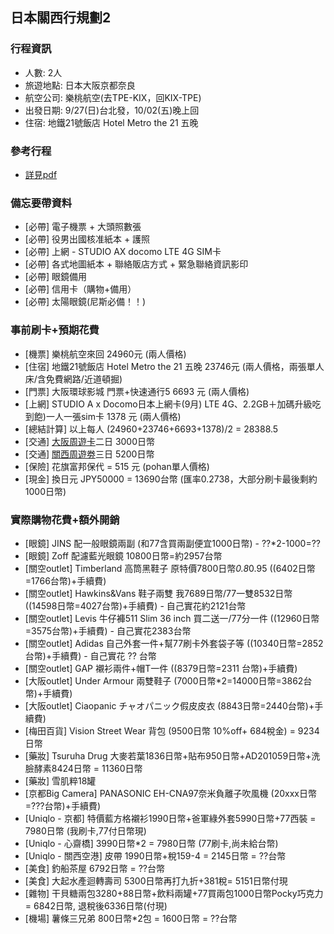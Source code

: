 
## 日本關西行規劃2

### 行程資訊

* 人數: 2人
* 旅遊地點: 日本大阪京都奈良
* 航空公司: 樂桃航空(去TPE-KIX，回KIX-TPE)
* 出發日期: 9/27(日)台北發，10/02(五)晚上回
* 住宿: 地鐵21號飯店 Hotel Metro the 21 五晚

### 參考行程

* [詳見pdf](http://google.com)

### 備忘要帶資料

* [必帶] 電子機票 + 大頭照數張
* [必帶] 役男出國核准紙本 + 護照
* [必帶] 上網 - STUDIO AX docomo LTE 4G SIM卡
* [必帶] 各式地圖紙本 + 聯絡販店方式 + 緊急聯絡資訊影印
* [必帶] 眼鏡備用
* [必帶] 信用卡（購物+備用）
* [必帶] 太陽眼鏡(尼斯必備！！)

### 事前刷卡+預期花費
* [機票] 樂桃航空來回 24960元 (兩人價格)
* [住宿] 地鐵21號飯店 Hotel Metro the 21 五晚 23746元 (兩人價格，兩張單人床/含免費網路/近道頓掘)
* [門票] 大阪環球影城 門票+快速通行5 6693 元 (兩人價格)
* [上網] STUDIO A x Docomo日本上網卡(9月) LTE 4G、2.2GB＋加碼升級吃到飽)一人一張sim卡  1378 元 (兩人價格)
* [總結計算] 以上每人 (24960+23746+6693+1378)/2 = 28388.5
* [交通] [大阪周遊卡](http://www.osaka-info.jp/osp/cht/index.html)二日 3000日幣
* [交通] [關西周遊劵](http://www.surutto.com/tickets/kansai_thru_hantaiji.html)三日 5200日幣
* [保險] 花旗富邦保代 = 515 元 (pohan單人價格)
* [現金] 換日元 JPY50000 = 13690台幣 (匯率0.2738，大部分刷卡最後剩約1000日幣)

### 實際購物花費+額外開銷

* [眼鏡] JINS 配一般眼鏡兩副 (和77含買兩副便宜1000日幣) - ??*2-1000=??
* [眼鏡] Zoff 配濾藍光眼鏡 10800日幣=約2957台幣
* [關空outlet] Timberland 高筒黑鞋子 原特價7800日幣*0.8*0.95 ((6402日幣=1766台幣)+手續費)
* [關空outlet] Hawkins&Vans 鞋子兩雙 我7689日幣/77一雙8532日幣 ((14598日幣=4027台幣)+手續費) - 自己實花約2121台幣
* [關空outlet] Levis 牛仔褲511 Slim 36 inch 買二送一/77分一件 ((12960日幣=3575台幣)+手續費) - 自己實花2383台幣
* [關空outlet] Adidas 自己外套一件+幫77刷卡外套袋子等 ((10340日幣=2852台幣)+手續費) - 自己實花 ?? 台幣
* [關空outlet] GAP 襯衫兩件+帽T一件 ((8379日幣=2311 台幣)+手續費)
* [大阪outlet] Under Armour 兩雙鞋子 (7000日幣*2=14000日幣=3862台幣)+手續費)
* [大阪outlet] Ciaopanic チャオパニック假皮皮衣 (8843日幣=2440台幣)+手續費)
* [梅田百貨] Vision Street Wear 背包 (9500日幣 10%off+ 684稅金) = 9234日幣
* [藥妝] Tsuruha Drug 大麥若葉1836日幣+貼布950日幣+AD201059日幣+洗臉酵素8424日幣 = 11360日幣
* [藥妝] 雪肌粹18罐 
* [京都Big Camera] PANASONIC EH-CNA97奈米負離子吹風機 (20xxx日幣=???台幣)+手續費)
* [Uniqlo - 京都] 特價藍方格襯衫1990日幣+爸軍綠外套5990日幣+77西裝 = 7980日幣 (我刷卡,77付日幣現)
* [Uniqlo - 心齋橋] 3990日幣*2 = 7980日幣 (77刷卡,尚未給台幣)
* [Uniqlo - 關西空港] 皮帶 1990日幣+稅159-4 = 2145日幣 = ??台幣
* [美食] 釣船茶屋 6792日幣 = ??台幣
* [美食] 大起水產迴轉壽司 5300日幣再打九折+381稅= 5151日幣付現
* [雜物] 干貝糖兩包3280+88日幣+飲料兩罐+77買兩包1000日幣Pocky巧克力 = 6842日幣, 退稅後6336日幣(付現)
* [機場] 薯條三兄弟 800日幣*2包 = 1600日幣 = ??台幣
